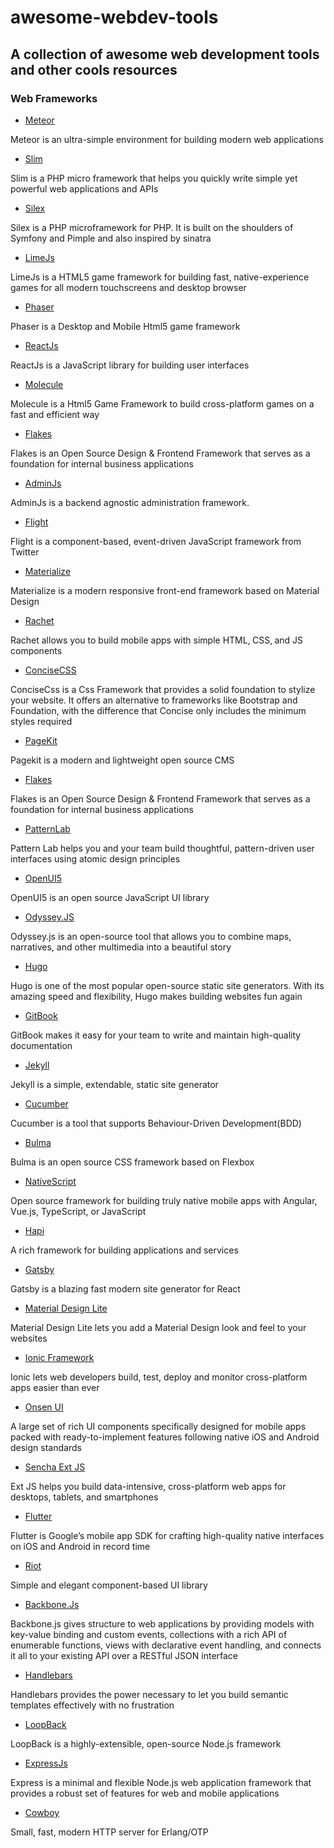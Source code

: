 # awesome-webdev-tools
A collection of awesome web development tools and other cools resources
---
### Web Frameworks

+ [Meteor](https://www.meteor.com/)

Meteor is an ultra-simple environment for building modern web applications
+ [Slim](https://www.slimframework.com/)

Slim is a PHP micro framework that helps you quickly write simple yet powerful web applications and APIs
+ [Silex](https://silex.symfony.com/)

Silex is a PHP microframework for PHP. It is built on the shoulders of Symfony and Pimple and also inspired by sinatra
+ [LimeJs](http://www.limejs.com/)

LimeJs is a HTML5 game framework for building fast, native-experience games for all modern touchscreens and
desktop browser
+ [Phaser](http://phaser.io/)

Phaser is a Desktop and Mobile Html5 game framework
+ [ReactJs](https://reactjs.org/)

ReactJs is a JavaScript library for building user interfaces
+ [Molecule](https://github.com/fjsantosb/Molecule)

Molecule is a Html5 Game Framework to build cross-platform games on a fast and efficient way
+ [Flakes](http://getflakes.com/)

Flakes is an Open Source Design & Frontend Framework that serves as a foundation for internal business applications
+ [AdminJs](https://github.com/getoutreach/adminjs)

AdminJs is a backend agnostic administration framework.
+ [Flight](https://flightjs.github.io/)

Flight is a component-based, event-driven JavaScript framework from Twitter
+ [Materialize](https://materializecss.com/)

Materialize is a modern responsive front-end framework based on Material Design
+ [Rachet](http://goratchet.com/)

Rachet allows you to build mobile apps with simple HTML‚ CSS‚ and JS components
+ [ConciseCSS](http://concisecss.com/)

ConciseCss is a Css Framework that provides a solid foundation to stylize your website. It offers an alternative to frameworks like Bootstrap and Foundation, with the difference that Concise only includes the minimum styles required
+ [PageKit](https://pagekit.com/)

Pagekit is a modern and lightweight open source CMS
+ [Flakes](http://getflakes.com)

Flakes is an Open Source Design & Frontend Framework that serves as a foundation for internal business applications
+ [PatternLab](https://patternlab.io/)

Pattern Lab helps you and your team build thoughtful, pattern-driven user interfaces using atomic design principles
+ [OpenUI5](https://openui5.org/)

OpenUI5 is an open source JavaScript UI library
+ [Odyssey.JS](http://cartodb.github.io/odyssey.js/)

Odyssey.js is an open-source tool that allows you to combine maps, narratives, and other multimedia into a beautiful story
+ [Hugo](https://gohugo.io/)

Hugo is one of the most popular open-source static site generators. With its amazing speed and flexibility, Hugo makes building websites fun again
+ [GitBook](https://www.gitbook.com/)

GitBook makes it easy for your team to write and maintain high-quality documentation
+ [Jekyll](https://jekyllrb.com/)

Jekyll is a simple, extendable, static site generator
+ [Cucumber](https://cucumber.io/)

Cucumber is a tool that supports Behaviour-Driven Development(BDD)
+ [Bulma](https://bulma.io/)

Bulma is an open source CSS framework based on Flexbox
+ [NativeScript](https://www.nativescript.org/)

Open source framework for building truly native mobile apps with Angular, Vue.js, TypeScript, or JavaScript
+ [Hapi](https://hapijs.com/)

A rich framework for building applications and services
+ [Gatsby](https://www.gatsbyjs.org/)

Gatsby is a blazing fast modern site generator for React
+ [Material Design Lite](https://getmdl.io/index.html)

Material Design Lite lets you add a Material Design look and feel to your websites
+ [Ionic Framework](https://ionicframework.com/)

Ionic lets web developers build, test, deploy and monitor cross-platform apps easier than ever
+ [Onsen UI](https://onsen.io/)

A large set of rich UI components specifically designed for mobile apps packed with ready-to-implement features following native iOS and Android design standards
+ [Sencha Ext JS](https://www.sencha.com/products/extjs/#overview)

Ext JS helps you build data-intensive, cross-platform web apps for desktops, tablets, and smartphones
+ [Flutter](https://flutter.io/)

Flutter is Google’s mobile app SDK for crafting high-quality native interfaces on iOS and Android in record time
+ [Riot](https://riot.js.org/)

Simple and elegant component-based UI library
+ [Backbone.Js](http://backbonejs.org/)

Backbone.js gives structure to web applications by providing models with key-value binding and custom events, collections with a rich API of enumerable functions, views with declarative event handling, and connects it all to your existing API over a RESTful JSON interface
+ [Handlebars](http://handlebarsjs.com/)

Handlebars provides the power necessary to let you build semantic templates effectively with no frustration
+ [LoopBack](https://loopback.io/)

LoopBack is a highly-extensible, open-source Node.js framework
+ [ExpressJs](https://expressjs.com/)

Express is a minimal and flexible Node.js web application framework that provides a robust set of features for web and mobile applications
+ [Cowboy](https://github.com/ninenines/cowboy)

Small, fast, modern HTTP server for Erlang/OTP
